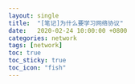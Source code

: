 ```yaml
---
layout: single
title:  "[笔记]为什么要学习网络协议"
date:   2020-02-24 10:00:00 +0800
categories: network
tags: [network]
toc: true
toc_sticky: true
toc_icon: "fish"
---
```



